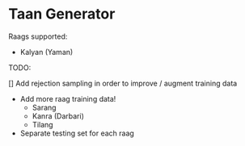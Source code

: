 # Taan Generator

Raags supported:

- Kalyan (Yaman)

TODO:

[] Add rejection sampling in order to improve / augment training data

- Add more raag training data!
  - Sarang
  - Kanra (Darbari)
  - Tilang
- Separate testing set for each raag
